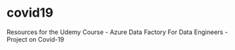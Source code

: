 # covid19
Resources for the Udemy Course - Azure Data Factory For Data Engineers - Project on Covid-19
